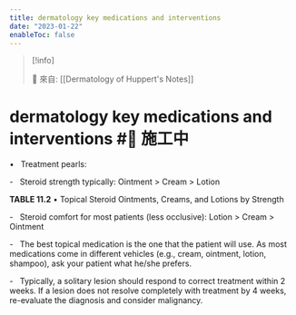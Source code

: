 ```yaml
---
title: dermatology key medications and interventions
date: "2023-01-22"
enableToc: false
---
```


> [!info]
>
> 🌱 來自: [[Dermatology of Huppert's Notes]]

# dermatology key medications and interventions #🚧 施工中




•   Treatment pearls:

-   Steroid strength typically: Ointment > Cream > Lotion


**TABLE 11.2** • Topical Steroid Ointments, Creams, and Lotions by Strength




-   Steroid comfort for most patients (less occlusive): Lotion > Cream > Ointment

-   The best topical medication is the one that the patient will use. As most medications come in different vehicles (e.g., cream, ointment, lotion, shampoo), ask your patient what he/she prefers.

-   Typically, a solitary lesion should respond to correct treatment within 2 weeks. If a lesion does not resolve completely with treatment by 4 weeks, re-evaluate the diagnosis and consider malignancy.
